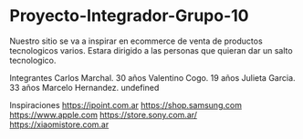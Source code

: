# Proyecto-Integrador-Grupo-10

Nuestro sitio se va a inspirar en ecommerce de venta de productos tecnologicos varios.
Estara dirigido a las personas que quieran dar un salto tecnologico.


Integrantes
Carlos Marchal. 30 años
Valentino Cogo. 19 años
Julieta Garcia. 33 años
Marcelo Hernandez. undefined

Inspiraciones
https://ipoint.com.ar
https://shop.samsung.com
https://www.apple.com
https://store.sony.com.ar/
https://xiaomistore.com.ar

